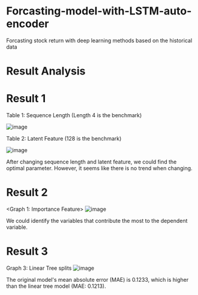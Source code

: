 # Forcasting-model-with-LSTM-auto-encoder

Forcasting stock return with deep learning methods based on the historical data

# Result Analysis
# Result 1
Table 1: Sequence Length (Length 4 is the benchmark)

![image](https://user-images.githubusercontent.com/107760647/189462943-b18837f8-2dc5-43ea-8cee-d8bee6a3258c.png)

Table 2: Latent Feature (128 is the benchmark)

![image](https://user-images.githubusercontent.com/107760647/189462963-b1a6fb72-162d-4b18-ae67-8c530d2a2df9.png)

After changing sequence length and latent feature, we could find the optimal parameter. However, it seems like there is no trend when changing. 

# Result 2
<Graph 1: Importance Feature>
 ![image](https://user-images.githubusercontent.com/107760647/189463006-bc8354cd-5051-42f4-a8b9-74d7f24e5575.png)

We could identify the variables that contribute the most to the dependent variable.

# Result 3
Graph 3: Linear Tree splits
 ![image](https://user-images.githubusercontent.com/107760647/189463140-6555fd0c-7fd7-4de6-8b10-a5040c363ff5.png)

The original model's mean absolute error (MAE) is 0.1233, which is higher than the linear tree model (MAE: 0.1213).

